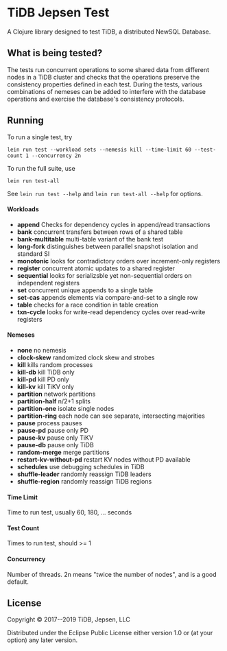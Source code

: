 # TiDB Jepsen Test

A Clojure library designed to test TiDB, a distributed NewSQL Database.

## What is being tested?

The tests run concurrent operations to some shared data from different
nodes in a TiDB cluster and checks that the operations preserve
the consistency properties defined in each test.  During the tests,
various combinations of nemeses can be added to interfere with the
database operations and exercise the database's consistency protocols.

## Running

To run a single test, try

```
lein run test --workload sets --nemesis kill --time-limit 60 --test-count 1 --concurrency 2n
```

To run the full suite, use

```
lein run test-all
```

See `lein run test --help` and `lein run test-all --help` for options.

#### Workloads

+ **append** Checks for dependency cycles in append/read transactions
+ **bank** concurrent transfers between rows of a shared table
+ **bank-multitable** multi-table variant of the bank test
+ **long-fork** distinguishes between parallel snapshot isolation and standard SI
+ **monotonic** looks for contradictory orders over increment-only registers
+ **register** concurrent atomic updates to a shared register
+ **sequential** looks for serializsble yet non-sequential orders on independent registers
+ **set** concurrent unique appends to a single table
+ **set-cas** appends elements via compare-and-set to a single row
+ **table** checks for a race condition in table creation
+ **txn-cycle** looks for write-read dependency cycles over read-write registers

#### Nemeses

+ **none** no nemesis
+ **clock-skew** randomized clock skew and strobes
+ **kill** kills random processes
+ **kill-db** kill TiDB only
+ **kill-pd** kill PD only
+ **kill-kv** kill TiKV only
+ **partition** network partitions
+ **partition-half** n/2+1 splits
+ **partition-one** isolate single nodes
+ **partition-ring** each node can see separate, intersecting majorities
+ **pause** process pauses
+ **pause-pd** pause only PD
+ **pause-kv** pause only TiKV
+ **pause-db** pause only TiDB
+ **random-merge** merge partitions
+ **restart-kv-without-pd** restart KV nodes without PD available
+ **schedules** use debugging schedules in TiDB
+ **shuffle-leader** randomly reassign TiDB leaders
+ **shuffle-region** randomly reassign TiDB regions

#### Time Limit

Time to run test, usually 60, 180, ... seconds

#### Test Count

Times to run test, should >= 1

#### Concurrency

Number of threads. 2n means "twice the number of nodes", and is a good default.

## License

Copyright © 2017--2019 TiDB, Jepsen, LLC

Distributed under the Eclipse Public License either version 1.0 or (at
your option) any later version.
